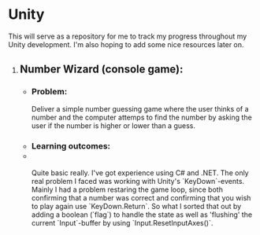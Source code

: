 <h1><b>Unity</b></h1>

This will serve as a repository for me to track my progress throughout my Unity development.
I'm also hoping to add some nice resources later on.

<ol>
<li><h2><b>Number Wizard (console game):</b></h2></li> 
<ul>
<h3><li> Problem: </li></h3>
	Deliver a simple number guessing game where the user thinks of a number and the 
	computer attemps to find the number by asking the user if the number is higher
	or lower than a guess. 
<h3><li> Learning outcomes: <li></h3>
	Quite basic really. I've got experience using C# and .NET.
	The only real problem I faced was working with Unity's
	`KeyDown`-events.
	Mainly I had a problem restaring the game loop, since
	both confirming that a number was correct and 
	confirming that you wish to play again use
	`KeyDown.Return`.
	So what I sorted that out by adding a 
	boolean (`flag`) to handle the state
	as well as 'flushing' the current `Input`-buffer
	by using `Input.ResetInputAxes()`.
</ul>
